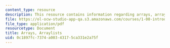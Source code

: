 ```yaml
---
content_type: resource
description: This resource contains information regarding arrays, arraylists.
file: https://ol-ocw-studio-app-qa.s3.amazonaws.com/courses/1-00-introduction-to-computers-and-engineering-problem-solving-spring-2012/0c1897fc7374a00343175ca331e2a75f_MIT1_00S12_Lec_11.pdf
file_type: application/pdf
resourcetype: Document
title: Arrays, Arraylists
uid: 0c1897fc-7374-a003-4317-5ca331e2a75f
---
```

